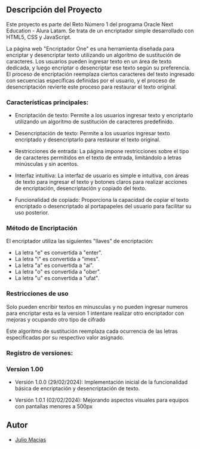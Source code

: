 ## Descripción del Proyecto

Este proyecto es parte del Reto Número 1 del programa Oracle Next Education - Alura Latam. Se trata de un encriptador simple desarrollado con HTML5, CSS y JavaScript.

La página web "Encriptador One" es una herramienta diseñada para encriptar y desencriptar texto utilizando un algoritmo de sustitución de caracteres. Los usuarios pueden ingresar texto en un área de texto dedicada, y luego encriptar o desencriptar ese texto según su preferencia. El proceso de encriptación reemplaza ciertos caracteres del texto ingresado con secuencias específicas definidas por el usuario, y el proceso de desencriptación revierte este proceso para restaurar el texto original.

### Características principales:

- Encriptación de texto: Permite a los usuarios ingresar texto y encriptarlo utilizando un algoritmo de sustitución de caracteres predefinido.

- Desencriptación de texto: Permite a los usuarios ingresar texto encriptado y desencriptarlo para restaurar el texto original.

- Restricciones de entrada: La página impone restricciones sobre el tipo de caracteres permitidos en el texto de entrada, limitándolo a letras minúsculas y sin acentos.

- Interfaz intuitiva: La interfaz de usuario es simple e intuitiva, con áreas de texto para ingresar el texto y botones claros para realizar acciones de encriptación, desencriptación y copiado del texto.

- Funcionalidad de copiado: Proporciona la capacidad de copiar el texto encriptado o desencriptado al portapapeles del usuario para facilitar su uso posterior.

### Método de Encriptación

El encriptador utiliza las siguientes "llaves" de encriptación:

- La letra "e" es convertida a "enter".
- La letra "i" es convertida a "imes".
- La letra "a" es convertida a "ai".
- La letra "o" es convertida a "ober".
- La letra "u" es convertida a "ufat".

### Restricciones de uso

Solo pueden encribir textos en minusculas y no pueden ingresar numeros para encriptar esta es la version 1 
intentare realizar otro encriptador con mejoras y ocupando otro tipo de cifrado

Este algoritmo de sustitución reemplaza cada ocurrencia de las letras especificadas por su respectivo valor asignado.

### Registro de versiones:
### Version 1.00
- Versión 1.0.0 (29/02/2024): Implementación inicial de la funcionalidad básica de encriptación y desencriptación de texto.

- Versión 1.0.1 (02/02/2024): Mejorando aspectos visuales para equipos con pantallas menores a 500px

## Autor

- [Julio Macias](https://github.com/jamzlibra)
